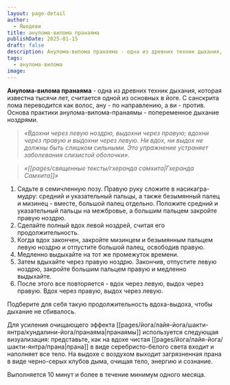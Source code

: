 ```yaml
---
layout: page-detail
author:
  - Яшодеви
title: анулома-вилома пранаяма
publishDate: 2025-01-15
draft: false
description: Анулома-вилома пранаяма - одна из древних техник дыхания, которая известна тысячи лет, считается одной из основных в йоге. С санскрита лома переводится как волос, ану - по направлению, а ви - против. Основа практики анулома-вилома-пранаямы - попеременное дыхание ноздрями.
tags:
  - анулома-вилома
image:
---
```

**Анулома-вилома пранаяма** - одна из древних техник дыхания, которая известна тысячи лет, считается одной из основных в йоге. С санскрита лома переводится как волос, ану - по направлению, а ви - против. Основа практики анулома-вилома-пранаямы - попеременное дыхание ноздрями.

>*«Вдохни через левую ноздрю, выдохни через правую; вдохни через правую и выдохни через левую.*
>*Ни вдох, ни выдох не должны быть слишком сильными. Это упражнение устраняет заболевания слизистой оболочки».*
 
>*«[[pages/священные тексты/гхеранда самхита|Гхеранда Самхита]]»*


1. Сядьте в семичленную позу. Правую руку сложите в насикагра-мудру: средний и указательный пальцы, а также безымянный палец и мизинец - вместе, большой палец отдельно. Положите средний и указательный пальцы на межбровье, а большим пальцем закройте правую ноздрю. 
2. Сделайте полный вдох левой ноздрей, считая его продолжительность. 
3. Когда вдох закончен, закройте мизинцем и безымянным пальцем левую ноздрю и отпустите большой палец, освободив правую. 
4. Медленно выдыхайте на тот же промежуток времени. 
5. Затем вдыхайте через правую ноздрю. Закончив, отпустите левую ноздрю, закройте большим пальцем правую и медленно выдыхайте. 
6. После этого все повторяется - вдох через левую, выдох через правую. Вдох через правую, выдох через левую. 

Подберите для себя такую продолжительность вдоха-выдоха, чтобы дыхание не сбивалось. 

Для усиления очищающего эффекта [[pages/йога/лайя-йога/шакти-янтра/кундалини-йога/пранаяма|пранаямы]] используется следующая визуализация: представьте, как на вдохе чистая [[pages/йога/лайя-йога/шакти-янтра/прана|прана]] в виде серебристо-белого света входит и наполняет все тело. На выдохе с воздухом выходит загрязненная прана в виде черно-серых клубов дыма, очищая тело, энергию и сознание. 

Выполняется 10 минут и более в течение минимум одного месяца.